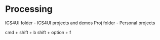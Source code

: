 # Processing 
ICS4UI folder - ICS4UI projects and demos
Proj folder - Personal projects

cmd + shift + b
shift + option + f